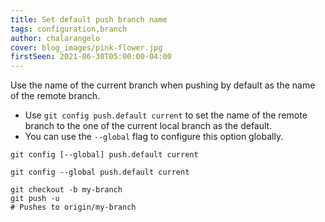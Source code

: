 ```yaml
---
title: Set default push branch name
tags: configuration,branch
author: chalarangelo
cover: blog_images/pink-flower.jpg
firstSeen: 2021-06-30T05:00:00-04:00
---
```


Use the name of the current branch when pushing by default as the name of the remote branch.

- Use `git config push.default current` to set the name of the remote branch to the one of the current local branch as the default.
- You can use the `--global` flag to configure this option globally.

```shell
git config [--global] push.default current
```

```shell
git config --global push.default current

git checkout -b my-branch
git push -u
# Pushes to origin/my-branch
```
